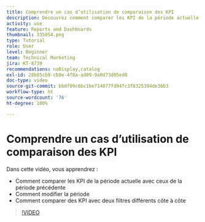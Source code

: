 ```yaml
---
title: Comprendre un cas d’utilisation de comparaison des KPI
description: Découvrez comment comparer les KPI de la période actuelle avec une période antérieure dans [!UICONTROL Analytique améliorée] et comment comparer les KPI avec deux filtres différents.
activity: use
feature: Reports and Dashboards
thumbnail: 335054.png
type: Tutorial
role: User
level: Beginner
team: Technical Marketing
jira: KT-8739
recommendations: noDisplay,catalog
exl-id: 28b85cb9-cb9e-4f0a-ad09-9a0d73d05ed0
doc-type: video
source-git-commit: bbdf99c6bc1be714077fd94fc3f8325394de36b3
workflow-type: ht
source-wordcount: '76'
ht-degree: 100%

---
```


# Comprendre un cas d’utilisation de comparaison des KPI

Dans cette vidéo, vous apprendrez :

* Comment comparer les KPI de la période actuelle avec ceux de la période précédente
* Comment modifier la période
* Comment comparer des KPI avec deux filtres différents côte à côte

>[!VIDEO](https://video.tv.adobe.com/v/335054/?quality=12&learn=on&enablevpops=1)

